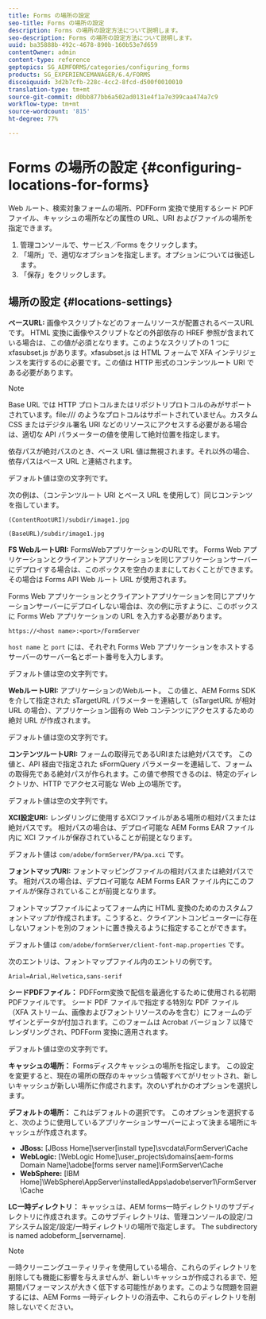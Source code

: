 ```yaml
---
title: Forms の場所の設定
seo-title: Forms の場所の設定
description: Forms の場所の設定方法について説明します。
seo-description: Forms の場所の設定方法について説明します。
uuid: ba35888b-492c-4678-890b-160b53e7d659
contentOwner: admin
content-type: reference
geptopics: SG_AEMFORMS/categories/configuring_forms
products: SG_EXPERIENCEMANAGER/6.4/FORMS
discoiquuid: 3d2b7cfb-228c-4cc2-8fcd-d500f0010010
translation-type: tm+mt
source-git-commit: d0bb877bb6a502ad0131e4f1a7e399caa474a7c9
workflow-type: tm+mt
source-wordcount: '815'
ht-degree: 77%

---
```



# Forms の場所の設定 {#configuring-locations-for-forms}

Web ルート、検索対象フォームの場所、PDFForm 変換で使用するシード PDF ファイル、キャッシュの場所などの属性の URL、URI およびファイルの場所を指定できます。

1. 管理コンソールで、サービス／Forms をクリックします。
1. 「場所」で、適切なオプションを指定します。オプションについては後述します。
1. 「保存」をクリックします。

## 場所の設定 {#locations-settings}

**ベースURL:** 画像やスクリプトなどのフォームリソースが配置されるベースURLです。 HTML 変換に画像やスクリプトなどの外部依存の HREF 参照が含まれている場合は、この値が必須となります。このようなスクリプトの 1 つに xfasubset.js があります。xfasubset.js は HTML フォームで XFA インテリジェンスを実行するのに必要です。この値は HTTP 形式のコンテンツルート URI である必要があります。

>[!NOTE]
>
>Base URL では HTTP プロトコルまたはリポジトリプロトコルのみがサポートされています。file:/// のようなプロトコルはサポートされていません。カスタム CSS またはデジタル署名 URI などのリソースにアクセスする必要がある場合は、適切な API パラメーターの値を使用して絶対位置を指定します。

依存パスが絶対パスのとき、ベース URL 値は無視されます。それ以外の場合、依存パスはベース URL と連結されます。

デフォルト値は空の文字列です。

次の例は、（コンテンツルート URI とベース URL を使用して）同じコンテンツを指しています。

`(ContentRootURI)/subdir/image1.jpg`

`(BaseURL)/subdir/image1.jpg`

**FS WebルートURI:** FormsWebアプリケーションのURLです。 Forms Web アプリケーションとクライアントアプリケーションを同じアプリケーションサーバーにデプロイする場合は、このボックスを空白のままにしておくことができます。その場合は Forms API Web ルート URL が使用されます。

Forms Web アプリケーションとクライアントアプリケーションを同じアプリケーションサーバーにデプロイしない場合は、次の例に示すように、このボックスに Forms Web アプリケーションの URL を入力する必要があります。

`https://<host name>:<port>/FormServer`

`host name` と `port` には、それぞれ Forms Web アプリケーションをホストするサーバーのサーバー名とポート番号を入力します。

デフォルト値は空の文字列です。

**WebルートURI:** アプリケーションのWebルート。 この値と、AEM Forms SDK を介して指定された sTargetURL パラメーターを連結して（sTargetURL が相対 URL の場合）、アプリケーション固有の Web コンテンツにアクセスするための絶対 URL が作成されます。

デフォルト値は空の文字列です。

**コンテンツルートURI:** フォームの取得元であるURIまたは絶対パスです。 この値と、API 経由で指定された sFormQuery パラメーターを連結して、フォームの取得先である絶対パスが作られます。この値で参照できるのは、特定のディレクトリか、HTTP でアクセス可能な Web 上の場所です。

デフォルト値は空の文字列です。

**XCI設定URI:** レンダリングに使用するXCIファイルがある場所の相対パスまたは絶対パスです。 相対パスの場合は、デプロイ可能な AEM Forms EAR ファイル内に XCI ファイルが保存されていることが前提となります。

デフォルト値は `com/adobe/formServer/PA/pa.xci` です。

**フォントマップURI:** フォントマッピングファイルの相対パスまたは絶対パスです。 相対パスの場合は、デプロイ可能な AEM Forms EAR ファイル内にこのファイルが保存されていることが前提となります。

フォントマップファイルによってフォーム内に HTML 変換のためのカスタムフォントマップが作成されます。こうすると、クライアントコンピューターに存在しないフォントを別のフォントに置き換えるように指定することができます。

デフォルト値は `com/adobe/formServer/client-font-map.properties` です。

次のエントリは、フォントマップファイル内のエントリの例です。

`Arial=Arial,Helvetica,sans-serif`

**シードPDFファイル：** PDFForm変換で配信を最適化するために使用される初期PDFファイルです。 シード PDF ファイルで指定する特別な PDF ファイル（XFA ストリーム、画像およびフォントリソースのみを含む）にフォームのデザインとデータが付加されます。このフォームは Acrobat バージョン 7 以降でレンダリングされ、PDFForm 変換に適用されます。

デフォルト値は空の文字列です。

**キャッシュの場所：** Formsディスクキャッシュの場所を指定します。 この設定を変更すると、現在の場所の既存のキャッシュ情報すべてがリセットされ、新しいキャッシュが新しい場所に作成されます。次のいずれかのオプションを選択します。

**デフォルトの場所：** これはデフォルトの選択です。 このオプションを選択すると、次のように使用しているアプリケーションサーバーによって決まる場所にキャッシュが作成されます。

* **JBoss:** [JBoss Home]\server\[install type]\svcdata\FormServer\Cache
* **WebLogic:** [WebLogic Home]\user_projects\domains\[aem-forms Domain Name]\adobe\[forms server name]\FormServer\Cache
* **WebSphere:** [IBM Home]\WebSphere\AppServer\installedApps\adobe\server1\FormServer\Cache

**LC一時ディレクトリ：** キャッシュは、AEM forms一時ディレクトリのサブディレクトリに作成されます。このサブディレクトリは、管理コンソールの設定/コアシステム設定/設定/一時ディレクトリの場所で指定します。 The subdirectory is named adobeform_[servername].

>[!NOTE]
>
>一時クリーニングユーティリティを使用している場合、これらのディレクトリを削除しても機能に影響を与えませんが、新しいキャッシュが作成されるまで、短期間パフォーマンスが大きく低下する可能性があります。このような問題を回避するには、AEM Forms 一時ディレクトリの消去中、これらのディレクトリを削除しないでください。

